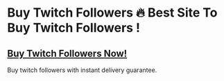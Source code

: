 # Buy Twitch Followers 🔥 Best Site To Buy Twitch Followers !

## [Buy Twitch Followers Now!](https://ogstreamer.com)

Buy twitch followers with instant delivery guarantee.
